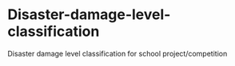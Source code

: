 # Disaster-damage-level-classification
Disaster damage level classification for school project/competition

